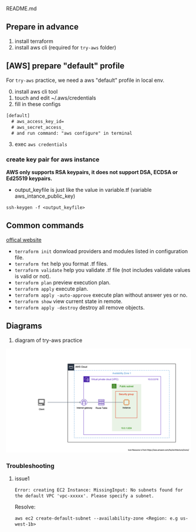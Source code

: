 README.md

## Prepare in advance ##

1. install terraform
2. install aws cli (required for `try-aws` folder)

## [AWS] prepare "default" profile

For `try-aws` practice, we need a aws "default" profile in local env.

0. install aws cli tool
1. touch and edit ~/.aws/credentials
2. fill in these configs

```
[default]
  # aws_access_key_id=
  # aws_secret_access_
  # and run command: "aws configure" in terminal
```

3. exec `aws credentials`

### create key pair for aws instance

**AWS only supports RSA keypairs, it does not support DSA, ECDSA or Ed25519 keypairs.**

* output_keyfile is just like the value in variable.tf (variable aws_intance_public_key)


```
ssh-keygen -f <output_keyfile>
```

## Common commands ##

[offical website](https://developer.hashicorp.com/terraform/cli/commands)

- `terraform init` donwload providers and modules listed in configuration file.
- `terraform fmt` help you format .tf files.
- `terraform validate` help you validate .tf file (not includes validate values is valid or not).
- `terraform plan` preview execution plan.
- `terraform apply` execute plan.
- `terraform apply -auto-approve` execute plan without answer yes or no.
- `terraform show` view current state in remote.
- `terraform apply -destroy` destroy all remove objects.


## Diagrams ##

1. diagram of try-aws practice

![try_aws](./diagrams/try-aws.png)

### Troubleshooting

1. issue1

    ```
    Error: creating EC2 Instance: MissingInput: No subnets found for the default VPC 'vpc-xxxxx'. Please specify a subnet.
    ```

    Resolve:

    ```
    aws ec2 create-default-subnet --availability-zone <Region: e.g us-west-1b>
    ```
